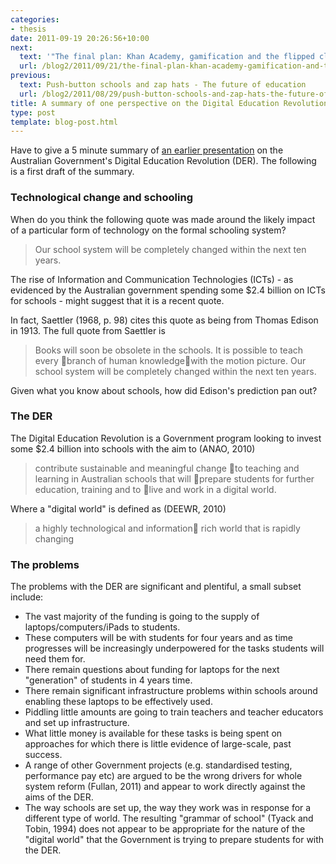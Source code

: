 ```yaml
---
categories:
- thesis
date: 2011-09-19 20:26:56+10:00
next:
  text: '"The final plan: Khan Academy, gamification and the flipped classroom"'
  url: /blog2/2011/09/21/the-final-plan-khan-academy-gamification-and-the-flipped-classroom/
previous:
  text: Push-button schools and zap hats - The future of education
  url: /blog2/2011/08/29/push-button-schools-and-zap-hats-the-future-of-education/
title: A summary of one perspective on the Digital Education Revolution
type: post
template: blog-post.html
---
```

Have to give a 5 minute summary of [an earlier presentation](http://www.slideshare.net/davidj/one-analysis-of-the-digital-education-revolution) on the Australian Government's Digital Education Revolution (DER). The following is a first draft of the summary.

### Technological change and schooling

When do you think the following quote was made around the likely impact of a particular form of technology on the formal schooling system?

> Our school system will be completely changed within the next ten years.

The rise of Information and Communication Technologies (ICTs) - as evidenced by the Australian government spending some $2.4 billion on ICTs for schools - might suggest that it is a recent quote.

In fact, Saettler (1968, p. 98) cites this quote as being from Thomas Edison in 1913. The full quote from Saettler is

> Books will soon be obsolete in the schools. It is possible to teach every branch of human knowledgewith the motion picture. Our school system will be completely changed within the next ten years.

Given what you know about schools, how did Edison's prediction pan out?

### The DER

The Digital Education Revolution is a Government program looking to invest some $2.4 billion into schools with the aim to (ANAO, 2010)

> contribute sustainable and meaningful change to teaching and learning in Australian schools that will prepare students for further education, training and to live and work in a digital world.

Where a "digital world" is defined as (DEEWR, 2010)

> a highly technological and information rich world that is rapidly changing

### The problems

The problems with the DER are significant and plentiful, a small subset include:

- The vast majority of the funding is going to the supply of laptops/computers/iPads to students.
- These computers will be with students for four years and as time progresses will be increasingly underpowered for the tasks students will need them for.
- There remain questions about funding for laptops for the next "generation" of students in 4 years time.
- There remain significant infrastructure problems within schools around enabling these laptops to be effectively used.
- Piddling little amounts are going to train teachers and teacher educators and set up infrastructure.
- What little money is available for these tasks is being spent on approaches for which there is little evidence of large-scale, past success.
- A range of other Government projects (e.g. standardised testing, performance pay etc) are argued to be the wrong drivers for whole system reform (Fullan, 2011) and appear to work directly against the aims of the DER.
- The way schools are set up, the way they work was in response for a different type of world. The resulting "grammar of school" (Tyack and Tobin, 1994) does not appear to be appropriate for the nature of the "digital world" that the Government is trying to prepare students for with the DER.